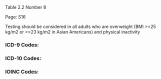 Table 2.2
Number 8

Page: S16

Testing should be considered in all adults who are overweight (BMI >=25 kg/m2 or >=23 kg/m2 in Asian Americans) and physical inactivity

### ICD-9 Codes:

### ICD-10 Codes:

### lOINC Codes:
